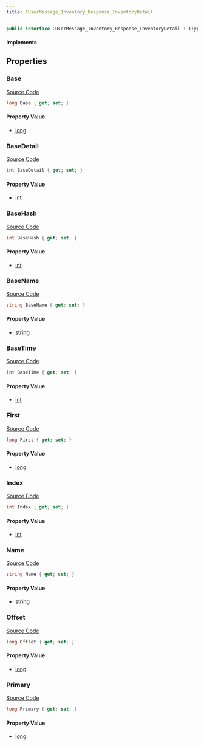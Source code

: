 ```yaml
---
title: CUserMessage_Inventory_Response_InventoryDetail
---
```


```csharp
public interface CUserMessage_Inventory_Response_InventoryDetail : ITypedProtobuf<CUserMessage_Inventory_Response_InventoryDetail>, INativeHandle
```

#### Implements

## Properties

### Base

[Source Code](https://github.com/swiftly-solution/swiftlys2/blob/main/managed/src/SwiftlyS2.Generated/Protobufs/Interfaces/CUserMessage_Inventory_Response_InventoryDetail.cs#L25)

```csharp
long Base { get; set; }
```

#### Property Value

- [long](https://learn.microsoft.com/dotnet/api/system.int64)

### BaseDetail

[Source Code](https://github.com/swiftly-solution/swiftlys2/blob/main/managed/src/SwiftlyS2.Generated/Protobufs/Interfaces/CUserMessage_Inventory_Response_InventoryDetail.cs#L34)

```csharp
int BaseDetail { get; set; }
```

#### Property Value

- [int](https://learn.microsoft.com/dotnet/api/system.int32)

### BaseHash

[Source Code](https://github.com/swiftly-solution/swiftlys2/blob/main/managed/src/SwiftlyS2.Generated/Protobufs/Interfaces/CUserMessage_Inventory_Response_InventoryDetail.cs#L40)

```csharp
int BaseHash { get; set; }
```

#### Property Value

- [int](https://learn.microsoft.com/dotnet/api/system.int32)

### BaseName

[Source Code](https://github.com/swiftly-solution/swiftlys2/blob/main/managed/src/SwiftlyS2.Generated/Protobufs/Interfaces/CUserMessage_Inventory_Response_InventoryDetail.cs#L31)

```csharp
string BaseName { get; set; }
```

#### Property Value

- [string](https://learn.microsoft.com/dotnet/api/system.string)

### BaseTime

[Source Code](https://github.com/swiftly-solution/swiftlys2/blob/main/managed/src/SwiftlyS2.Generated/Protobufs/Interfaces/CUserMessage_Inventory_Response_InventoryDetail.cs#L37)

```csharp
int BaseTime { get; set; }
```

#### Property Value

- [int](https://learn.microsoft.com/dotnet/api/system.int32)

### First

[Source Code](https://github.com/swiftly-solution/swiftlys2/blob/main/managed/src/SwiftlyS2.Generated/Protobufs/Interfaces/CUserMessage_Inventory_Response_InventoryDetail.cs#L22)

```csharp
long First { get; set; }
```

#### Property Value

- [long](https://learn.microsoft.com/dotnet/api/system.int64)

### Index

[Source Code](https://github.com/swiftly-solution/swiftlys2/blob/main/managed/src/SwiftlyS2.Generated/Protobufs/Interfaces/CUserMessage_Inventory_Response_InventoryDetail.cs#L13)

```csharp
int Index { get; set; }
```

#### Property Value

- [int](https://learn.microsoft.com/dotnet/api/system.int32)

### Name

[Source Code](https://github.com/swiftly-solution/swiftlys2/blob/main/managed/src/SwiftlyS2.Generated/Protobufs/Interfaces/CUserMessage_Inventory_Response_InventoryDetail.cs#L28)

```csharp
string Name { get; set; }
```

#### Property Value

- [string](https://learn.microsoft.com/dotnet/api/system.string)

### Offset

[Source Code](https://github.com/swiftly-solution/swiftlys2/blob/main/managed/src/SwiftlyS2.Generated/Protobufs/Interfaces/CUserMessage_Inventory_Response_InventoryDetail.cs#L19)

```csharp
long Offset { get; set; }
```

#### Property Value

- [long](https://learn.microsoft.com/dotnet/api/system.int64)

### Primary

[Source Code](https://github.com/swiftly-solution/swiftlys2/blob/main/managed/src/SwiftlyS2.Generated/Protobufs/Interfaces/CUserMessage_Inventory_Response_InventoryDetail.cs#L16)

```csharp
long Primary { get; set; }
```

#### Property Value

- [long](https://learn.microsoft.com/dotnet/api/system.int64)

